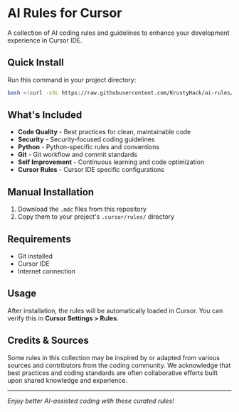 # AI Rules for Cursor

A collection of AI coding rules and guidelines to enhance your development experience in Cursor IDE.

## Quick Install

Run this command in your project directory:

```bash
bash <(curl -sSL https://raw.githubusercontent.com/KrustyHack/ai-rules/main/install.sh)
```

## What's Included

- **Code Quality** - Best practices for clean, maintainable code
- **Security** - Security-focused coding guidelines  
- **Python** - Python-specific rules and conventions
- **Git** - Git workflow and commit standards
- **Self Improvement** - Continuous learning and code optimization
- **Cursor Rules** - Cursor IDE specific configurations

## Manual Installation

1. Download the `.mdc` files from this repository
2. Copy them to your project's `.cursor/rules/` directory

## Requirements

- Git installed
- Cursor IDE
- Internet connection

## Usage

After installation, the rules will be automatically loaded in Cursor. You can verify this in **Cursor Settings > Rules**.

## Credits & Sources

Some rules in this collection may be inspired by or adapted from various sources and contributors from the coding community. We acknowledge that best practices and coding standards are often collaborative efforts built upon shared knowledge and experience.

---

*Enjoy better AI-assisted coding with these curated rules!*